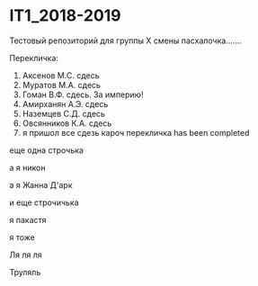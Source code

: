 # IT1_2018-2019
Тестовый репoзиторий для группы X смены                                                    пасхалочка.......

Перекличка:
1. Аксенов М.С. сдесь
2. Муратов М.А. сдесь
3. Гоман В.Ф. сдесь. За империю!
4. Амирханян А.Э. сдесь
5. Наземцев С.Д. сдесь
6. Овсянников К.А. сдесь
7. я пришол
все сдезь кароч перекличка has been completed

еще одна строчька

а я никон 

а я Жанна Д'арк

и еще строчичька
                                                                    
я пакастя

я тоже

Ля ля ля


Труляль


